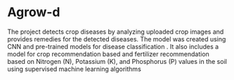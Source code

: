 # Agrow-d
The project detects crop diseases by analyzing uploaded crop images and provides remedies for the detected diseases. The model was created using CNN and pre-trained models for disease classification . It also includes a model for crop recommendation based and fertilizer recommendation based on Nitrogen (N), Potassium (K), and Phosphorus  (P) values in the soil using supervised machine learning algorithms

